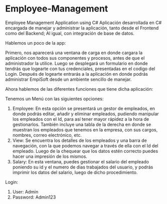 # Employee-Management
Employee Management Application using C#
Aplicación desarrollada en C# encargada de manejar y administrar la aplicación, tanto desde el Frontend como del Backend; Al igual, con integración de base de datos.

Hablemos un poco de la app:

Primero, nos aparecerá una ventana de carga en donde cargara la aplicación con todos sus componentes y procesos, antes de que el administrador la utilice. Luego se desplegará un formulario en donde tendrás que logearte con tus credenciales, presentadas en el codigo del Login. Después de logearte entrarás a la aplicación en donde podrás administrar EmpiSoft desde un ambiente sencillo de manejar.

Ahora hablemos de las diferentes funciones que tiene dicha aplicación:

Tenemos un Menú con las siguientes opciones:
1. Employee: En esta opción se presentará un gestor de empleados, en donde podrás editar, añadir y eliminar empleados, pudiendo manipular los empleados con el Id, para así tener mayor rápidez a la hora de gestionarlos. También incluye una tabla de la derecha en donde se muestran los empleados que tenemos en la empresa, con sus cargos, nombres, correo electrónico, etc.
2. View: Se encuentra los detalles de los empleados y una barra de navegación, con la que podemos navegar a través de ella con el Id del empleado. Luego de la chequear que los datos estén correcto puedes hacer una impresión de los mismos.
4. Salary: En esta ventana, puedes gestionar el salario del empleado poniendo su id y el numero de dias trabajados del usuario, y podrás imprimir los datos del salario, luego de dicho procedimiento.

Login:
1. User: Admin
2. Password: Admin123
